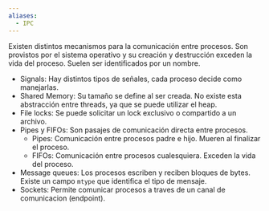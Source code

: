 ```yaml
---
aliases:
  - IPC
---
```


Existen distintos mecanismos para la comunicación entre procesos. Son provistos por el sistema operativo y su creación y destrucción exceden la vida del proceso. Suelen ser identificados por un nombre.

- Signals: Hay distintos tipos de señales, cada proceso decide como manejarlas.
- Shared Memory: Su tamaño se define al ser creada. No existe esta abstracción entre threads, ya que se puede utilizar el heap.
- File locks: Se puede solicitar un lock exclusivo o compartido a un archivo.
- Pipes y FIFOs: Son pasajes de comunicación directa entre procesos.
	- Pipes: Comunicación entre procesos padre e hijo. Mueren al finalizar el proceso.
	- FIFOs: Comunicación entre procesos cualesquiera. Exceden la vida del proceso.
- Message queues: Los procesos escriben y reciben bloques de bytes. Existe un campo `mtype` que identifica el tipo de mensaje.
- Sockets: Permite comunicar procesos a traves de un canal de comunicacion (endpoint).
